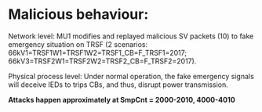 # Malicious behaviour:

Network level: MU1 modifies and replayed malicious SV packets (10) to fake emergency situation on TRSF (2 scenarios: 66kV1=TRSF1W1=TRSF1W2=TRSF1_CB=F_TRSF1=2017; 66kV3=TRSF2W1=TRSF2W2=TRSF2_CB=F_TRSF2=2017).

Physical process level: Under normal operation, the fake emergency signals will deceive IEDs to trips CBs, and thus, disrupt power transmission.

**Attacks happen approximately at SmpCnt = 2000-2010, 4000-4010**